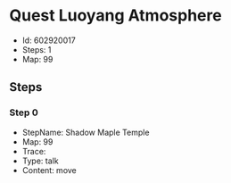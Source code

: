 # Quest Luoyang Atmosphere

- Id: 602920017
- Steps: 1
- Map: 99

## Steps

### Step 0
- StepName:  Shadow Maple Temple
- Map:  99
- Trace:  
- Type:  talk
- Content:  move


